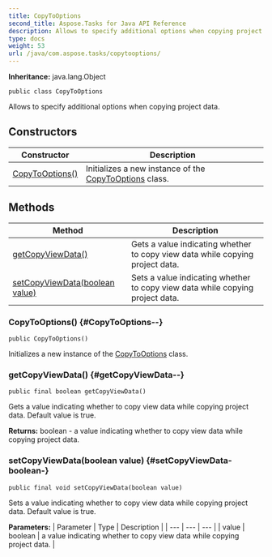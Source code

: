 ```yaml
---
title: CopyToOptions
second_title: Aspose.Tasks for Java API Reference
description: Allows to specify additional options when copying project data.
type: docs
weight: 53
url: /java/com.aspose.tasks/copytooptions/
---
```


**Inheritance:**
java.lang.Object
```
public class CopyToOptions
```

Allows to specify additional options when copying project data.
## Constructors

| Constructor | Description |
| --- | --- |
| [CopyToOptions()](#CopyToOptions--) | Initializes a new instance of the [CopyToOptions](../../com.aspose.tasks/copytooptions) class. |
## Methods

| Method | Description |
| --- | --- |
| [getCopyViewData()](#getCopyViewData--) | Gets a value indicating whether to copy view data while copying project data. |
| [setCopyViewData(boolean value)](#setCopyViewData-boolean-) | Sets a value indicating whether to copy view data while copying project data. |
### CopyToOptions() {#CopyToOptions--}
```
public CopyToOptions()
```


Initializes a new instance of the [CopyToOptions](../../com.aspose.tasks/copytooptions) class.

### getCopyViewData() {#getCopyViewData--}
```
public final boolean getCopyViewData()
```


Gets a value indicating whether to copy view data while copying project data. Default value is true.

**Returns:**
boolean - a value indicating whether to copy view data while copying project data.
### setCopyViewData(boolean value) {#setCopyViewData-boolean-}
```
public final void setCopyViewData(boolean value)
```


Sets a value indicating whether to copy view data while copying project data. Default value is true.

**Parameters:**
| Parameter | Type | Description |
| --- | --- | --- |
| value | boolean | a value indicating whether to copy view data while copying project data. |

